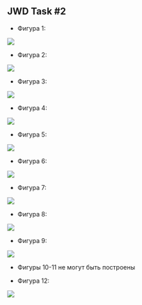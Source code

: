 ## JWD Task #2

- Фигура 1:

![](readme/1.jpg)

- Фигура 2:

![](readme/2.jpg)

- Фигура 3:

![](readme/3.jpg)

- Фигура 4:

![](readme/4.jpg)

- Фигура 5:

![](readme/5.jpg)

- Фигура 6:

![](readme/6.jpg)

- Фигура 7:

![](readme/7.jpg)

- Фигура 8:

![](readme/8.jpg)

- Фигура 9:

![](readme/9.jpg)

- Фигуры 10-11 не могут быть построены

- Фигура 12:

![](readme/12.jpg)
